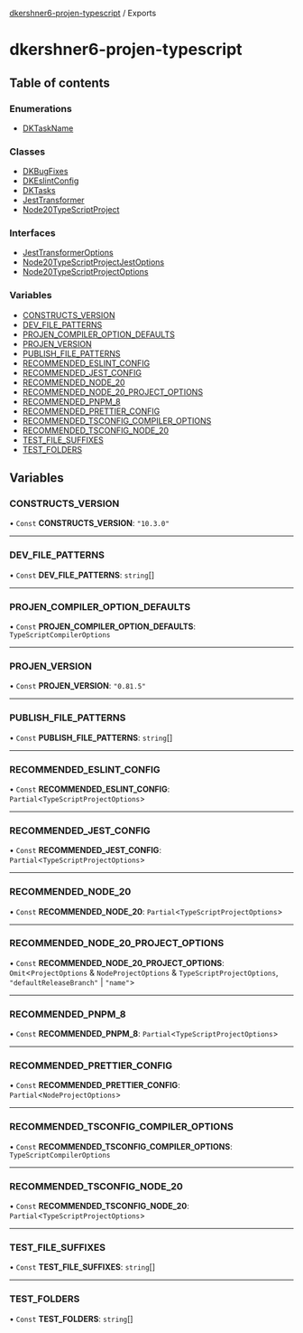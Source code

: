 [dkershner6-projen-typescript](README.md) / Exports

# dkershner6-projen-typescript

## Table of contents

### Enumerations

- [DKTaskName](enums/DKTaskName.md)

### Classes

- [DKBugFixes](classes/DKBugFixes.md)
- [DKEslintConfig](classes/DKEslintConfig.md)
- [DKTasks](classes/DKTasks.md)
- [JestTransformer](classes/JestTransformer.md)
- [Node20TypeScriptProject](classes/Node20TypeScriptProject.md)

### Interfaces

- [JestTransformerOptions](interfaces/JestTransformerOptions.md)
- [Node20TypeScriptProjectJestOptions](interfaces/Node20TypeScriptProjectJestOptions.md)
- [Node20TypeScriptProjectOptions](interfaces/Node20TypeScriptProjectOptions.md)

### Variables

- [CONSTRUCTS\_VERSION](modules.md#constructs_version)
- [DEV\_FILE\_PATTERNS](modules.md#dev_file_patterns)
- [PROJEN\_COMPILER\_OPTION\_DEFAULTS](modules.md#projen_compiler_option_defaults)
- [PROJEN\_VERSION](modules.md#projen_version)
- [PUBLISH\_FILE\_PATTERNS](modules.md#publish_file_patterns)
- [RECOMMENDED\_ESLINT\_CONFIG](modules.md#recommended_eslint_config)
- [RECOMMENDED\_JEST\_CONFIG](modules.md#recommended_jest_config)
- [RECOMMENDED\_NODE\_20](modules.md#recommended_node_20)
- [RECOMMENDED\_NODE\_20\_PROJECT\_OPTIONS](modules.md#recommended_node_20_project_options)
- [RECOMMENDED\_PNPM\_8](modules.md#recommended_pnpm_8)
- [RECOMMENDED\_PRETTIER\_CONFIG](modules.md#recommended_prettier_config)
- [RECOMMENDED\_TSCONFIG\_COMPILER\_OPTIONS](modules.md#recommended_tsconfig_compiler_options)
- [RECOMMENDED\_TSCONFIG\_NODE\_20](modules.md#recommended_tsconfig_node_20)
- [TEST\_FILE\_SUFFIXES](modules.md#test_file_suffixes)
- [TEST\_FOLDERS](modules.md#test_folders)

## Variables

### CONSTRUCTS\_VERSION

• `Const` **CONSTRUCTS\_VERSION**: ``"10.3.0"``

___

### DEV\_FILE\_PATTERNS

• `Const` **DEV\_FILE\_PATTERNS**: `string`[]

___

### PROJEN\_COMPILER\_OPTION\_DEFAULTS

• `Const` **PROJEN\_COMPILER\_OPTION\_DEFAULTS**: `TypeScriptCompilerOptions`

___

### PROJEN\_VERSION

• `Const` **PROJEN\_VERSION**: ``"0.81.5"``

___

### PUBLISH\_FILE\_PATTERNS

• `Const` **PUBLISH\_FILE\_PATTERNS**: `string`[]

___

### RECOMMENDED\_ESLINT\_CONFIG

• `Const` **RECOMMENDED\_ESLINT\_CONFIG**: `Partial`\<`TypeScriptProjectOptions`\>

___

### RECOMMENDED\_JEST\_CONFIG

• `Const` **RECOMMENDED\_JEST\_CONFIG**: `Partial`\<`TypeScriptProjectOptions`\>

___

### RECOMMENDED\_NODE\_20

• `Const` **RECOMMENDED\_NODE\_20**: `Partial`\<`TypeScriptProjectOptions`\>

___

### RECOMMENDED\_NODE\_20\_PROJECT\_OPTIONS

• `Const` **RECOMMENDED\_NODE\_20\_PROJECT\_OPTIONS**: `Omit`\<`ProjectOptions` & `NodeProjectOptions` & `TypeScriptProjectOptions`, ``"defaultReleaseBranch"`` \| ``"name"``\>

___

### RECOMMENDED\_PNPM\_8

• `Const` **RECOMMENDED\_PNPM\_8**: `Partial`\<`TypeScriptProjectOptions`\>

___

### RECOMMENDED\_PRETTIER\_CONFIG

• `Const` **RECOMMENDED\_PRETTIER\_CONFIG**: `Partial`\<`NodeProjectOptions`\>

___

### RECOMMENDED\_TSCONFIG\_COMPILER\_OPTIONS

• `Const` **RECOMMENDED\_TSCONFIG\_COMPILER\_OPTIONS**: `TypeScriptCompilerOptions`

___

### RECOMMENDED\_TSCONFIG\_NODE\_20

• `Const` **RECOMMENDED\_TSCONFIG\_NODE\_20**: `Partial`\<`TypeScriptProjectOptions`\>

___

### TEST\_FILE\_SUFFIXES

• `Const` **TEST\_FILE\_SUFFIXES**: `string`[]

___

### TEST\_FOLDERS

• `Const` **TEST\_FOLDERS**: `string`[]
